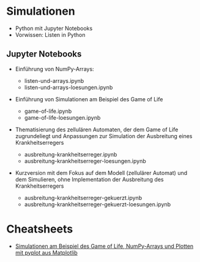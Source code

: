 # Simulationen 

* Python mit Jupyter Notebooks
* Vorwissen: Listen in Python



## Jupyter Notebooks

* Einführung von NumPy-Arrays:
  * listen-und-arrays.ipynb
  * listen-und-arrays-loesungen.ipynb

* Einführung von Simulationen am Beispiel des Game of Life
  * game-of-life.ipynb
  * game-of-life-loesungen.ipynb

* Thematisierung des zellulären Automaten, der dem Game of Life zugrundeliegt und Anpassungen zur Simulation der Ausbreitung eines Krankheitserregers
  * ausbreitung-krankheitserreger.ipynb
  * ausbreitung-krankheitserreger-loesungen.ipynb

* Kurzversion mit dem Fokus auf dem Modell (zellulärer Automat) und dem Simulieren, ohne Implementation der Ausbreitung des Krankheitserregers
  * ausbreitung-krankheitserreger-gekuerzt.ipynb
  * ausbreitung-krankheitserreger-gekuerzt-loesungen.ipynb

# Cheatsheets

* [Simulationen am Beispiel des Game of Life, NumPy-Arrays und Plotten mit pyplot aus Matplotlib](./cheatsheet_simulationen.pdf)